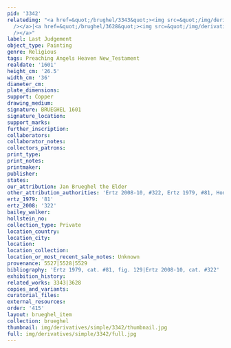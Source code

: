 ```yaml
---
pid: '3342'
relatedimg: "<a href=&quot;/brughel/3343&quot;><img src=&quot;/img/derivatives/simple/3343/thumbnail.jpg&quot;
  /></a>|<a href=&quot;/brughel/3628&quot;><img src=&quot;/img/derivatives/simple/3628/thumbnail.jpg&quot;
  /></a>"
label: Last Judgement
object_type: Painting
genre: Religious
tags: Preaching Angels Heaven New_Testament
realdate: '1601'
height_cm: '26.5'
width_cm: '36'
diameter_cm: 
plate_dimensions: 
support: Copper
drawing_medium: 
signature: BRUEGHEL 1601
signature_location: 
support_marks: 
further_inscription: 
collaborators: 
collaborator_notes: 
collectors_patrons: 
print_type: 
print_notes: 
printmaker: 
publisher: 
states: 
our_attribution: Jan Brueghel the Elder
other_attribution_authorities: 'Ertz 2008-10, #322, Ertz 1979, #81, Honig database'
ertz_1979: '81'
ertz_2008: '322'
bailey_walker: 
hollstein_no: 
collection_type: Private
location_country: 
location_city: 
location: 
location_collection: 
location_or_most_recent_sale_notes: Unknown
provenance: 5527|5528|5529
bibliography: 'Ertz 1979, cat. #81, fig. 129|Ertz 2008-10, cat. #322'
exhibition_history: 
related_works: 3343|3628
copies_and_variants: 
curatorial_files: 
external_resources: 
order: '415'
layout: brueghel_item
collection: brueghel
thumbnail: img/derivatives/simple/3342/thumbnail.jpg
full: img/derivatives/simple/3342/full.jpg
---
```

